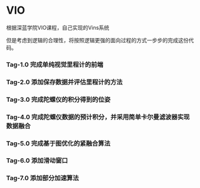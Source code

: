 # VIO
根据深蓝学院VIO课程，自己实现的Vins系统

但是考虑到逻辑的合理性，将按照逻辑更强的面向过程的方式一步步的完成这份代码。

### Tag-1.0 完成单纯视觉里程计的前端
### Tag-2.0 添加保存数据并评估里程计的方法
### Tag-3.0 完成陀螺仪的积分得到的位姿 
### Tag-4.0 完成陀螺仪数据的预计积分，并采用简单卡尔曼滤波器实现数据融合
### Tag-5.0 完成基于图优化的紧融合算法
### Tag-6.0 添加滑动窗口
### Tag-7.0 添加部分加速算法

